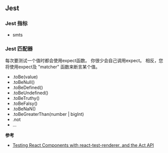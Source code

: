 ## Jest

### Jest 指标
+ smts


### Jest 匹配器

每次要测试一个值时都会使用expect函数。 你很少会自己调用expect。 相反，您将使用expect及 "matcher" 函数来断言某个值。

+ .toBe(value)
+ .toBeNull()
+ .toBeDefined()
+ .toBeUndefined()
+ .toBeTruthy()
+ .toBeFalsy()
+ .toBeNaN()
+ .toBeGreaterThan(number | bigInt)
+ .not
+ ...


**参考**
+ [Testing React Components with react-test-renderer, and the Act API](https://www.valentinog.com/blog/testing-react/)
